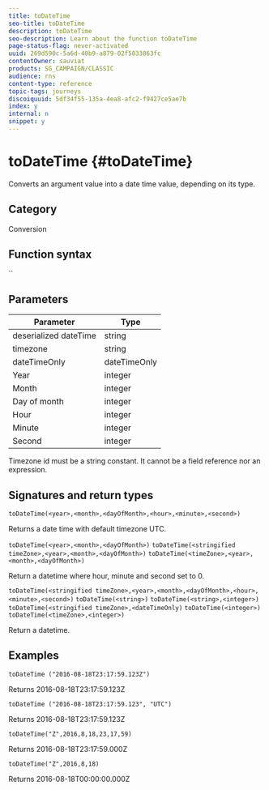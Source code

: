 ```yaml
---
title: toDateTime
seo-title: toDateTime
description: toDateTime
seo-description: Learn about the function toDateTime
page-status-flag: never-activated
uuid: 269d590c-5a6d-40b9-a879-02f5033863fc
contentOwner: sauviat
products: SG_CAMPAIGN/CLASSIC
audience: rns
content-type: reference
topic-tags: journeys
discoiquuid: 5df34f55-135a-4ea8-afc2-f9427ce5ae7b
index: y
internal: n
snippet: y
---
```

# toDateTime {#toDateTime}

Converts an argument value into a date time value, depending on its type.

## Category

Conversion

## Function syntax

``

## Parameters

| Parameter | Type             |
|-----------|------------------|
| deserialized dateTime | string |
| timezone | string |
| dateTimeOnly | dateTimeOnly|
| Year | integer |
| Month | integer |
| Day of month | integer |
| Hour | integer |
| Minute | integer |
| Second | integer |

Timezone id must be a string constant. It cannot be a field reference nor an expression.

## Signatures and return types

`toDateTime(<year>,<month>,<dayOfMonth>,<hour>,<minute>,<second>)`

Returns a date time with default timezone UTC.

`toDateTime(<year>,<month>,<dayOfMonth>)`
`toDateTime(<stringified timeZone>,<year>,<month>,<dayOfMonth>)`
`toDateTime(<timeZone>,<year>,<month>,<dayOfMonth>)`

Return a datetime where hour, minute and second set to 0.

`toDateTime(<stringified timeZone>,<year>,<month>,<dayOfMonth>,<hour>,<minute>,<second>)`
`toDateTime(<string>)`
`toDateTime(<string>,<integer>)`
`toDateTime(<stringified timeZone>,<dateTimeOnly)`
`toDateTime(<integer>)`
`toDateTime(<timeZone>,<integer>)`

Return a datetime.

## Examples

`toDateTime ("2016-08-18T23:17:59.123Z")`

Returns 2016-08-18T23:17:59.123Z

`toDateTime ("2016-08-18T23:17:59.123", "UTC")`

Returns 2016-08-18T23:17:59.123Z

`toDateTime("Z",2016,8,18,23,17,59)`

Returns 2016-08-18T23:17:59.000Z

`toDateTime("Z",2016,8,18)`

Returns 2016-08-18T00:00:00.000Z
